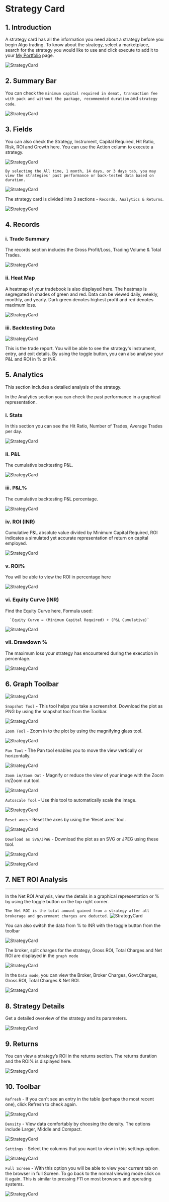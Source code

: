 # Strategy Card

## 1. Introduction

A strategy card has all the information you need about a strategy before you begin Algo trading. To know about the strategy, select a marketplace, search for the strategy you would like to use and click execute to add it to your [My Portfolio](https://help.algobulls.com/member/my-portfolio.html) page. 

![StrategyCard](imgs/sc1.png)

## 2. Summary Bar

You can check the `minimum capital required in demat, transaction fee with pack and without the package, recommended duration` and `strategy code`.  

![StrategyCard](imgs/sc2.png)

## 3. Fields

You can also check the Strategy, Instrument, Capital Required, Hit Ratio, Risk, ROI and Growth here. You can use the Action column to execute a strategy. 

![StrategyCard](imgs/sc3.png)

`By selecting the All time, 1 month, 14 days, or 3 days tab, you may view the strategies' past performance or back-tested data based on duration.`

![StrategyCard](imgs/sc4.png)

The strategy card is divided into 3 sections - `Records, Analytics & Returns`.

![StrategyCard](imgs/sc_3types.png)

## 4. Records

### i. Trade Summary

The records section includes the Gross Profit/Loss, Trading Volume & Total Trades. 

![StrategyCard](imgs/gross_profit_loss.png)

### ii. Heat Map

A heatmap of your tradebook is also displayed here. The heatmap is segregated in shades of green and red. Data can be viewed daily, weekly, monthly, and yearly. Dark green denotes highest profit and red denotes maximum loss.

![StrategyCard](imgs/sc_records.png)

### iii. Backtesting Data
![StrategyCard](imgs/backtesting_data.png)

This is the trade report. You will be able to see the strategy's instrument, entry, and exit details. By using the toggle button, you can also analyse your P&L and ROI in % or INR.

## 5. Analytics

This section includes a detailed analysis of the strategy.

In the Analytics section you can check the past performance in a graphical representation. 

### i. Stats

In this section you can see the Hit Ratio, Number of Trades, Average Trades per day. 

![StrategyCard](imgs/sc5.png)

### ii. P&L

The cumulative backtesting P&L.

![StrategyCard](imgs/sc6.png)

### iii. P&L%

The cumulative backtesting P&L percentage. 

![StrategyCard](imgs/sc7.png)

### iv. ROI (INR)

Cumulative P&L absolute value divided by Minimum Capital Required, ROI indicates a simulated yet accurate representation of return on capital employed.

![StrategyCard](imgs/sc8.png)

### v. ROI%

You will be able to view the ROI in percentage here 

![StrategyCard](imgs/sc9.png)

### vi. Equity Curve (INR)

Find the Equity Curve here, Formula used:   

      `Equity Curve = (Minimum Capital Required) + (P&L Cumulative)`

![StrategyCard](imgs/sc10.png)

### vii. Drawdown %

The maximum loss your strategy has encountered during the execution in percentage.

![StrategyCard](imgs/sc11.png)

## 6. Graph Toolbar

![StrategyCard](imgs/sc12.png)

`Snapshot Tool` - This tool helps you take a screenshot. Download the plot as PNG by using the snapshot tool from the Toolbar.

![StrategyCard](imgs/sc13.png)

`Zoom Tool` - Zoom in to the plot by using the magnifying glass tool.

![StrategyCard](imgs/sc14.png)

`Pan Tool` - The Pan tool enables you to move the view vertically or horizontally.

![StrategyCard](imgs/sc15.png)

`Zoom in/Zoom Out` - Magnify or reduce the view of your image with the Zoom in/Zoom out tool.

![StrategyCard](imgs/sc16.png)

`Autoscale Tool` - Use this tool to automatically scale the image.

![StrategyCard](imgs/sc17.png)

`Reset axes` - Reset the axes by using the ‘Reset axes’ tool.

![StrategyCard](imgs/sc18.png)

`Download as SVG/JPWG` - Download the plot as an SVG or JPEG using these tool. 

![StrategyCard](imgs/sc19.png)

![StrategyCard](imgs/sc20.png)

## 7. NET ROI Analysis
---

In the Net ROI Analysis, view the details in a graphical representation or % by using the toggle button on the top right corner. 

`The Net ROI is the total amount gained from a strategy after all brokerage and government charges are deducted.`
![StrategyCard](imgs/sc21.png)

You can also switch the data from % to INR with the toggle button from the toolbar

![StrategyCard](imgs/sc22.png)

The broker, split charges for the strategy, Gross ROI, Total Charges and Net ROI are displayed in the `graph mode`

![StrategyCard](imgs/sc23.png)

In the `Data mode`, you can view the Broker, Broker Charges, Govt.Charges, Gross ROI, Total Charges & Net ROI. 

![StrategyCard](imgs/sc24.png)

## 8. Strategy Details

Get a detailed overview of the strategy and its parameters. 

![StrategyCard](imgs/sc29.png)

## 9. Returns

You can view a strategy’s ROI in the returns section. The returns duration and the ROI% is displayed here. 

![StrategyCard](imgs/sc_returns.png)

## 10. Toolbar

`Refresh` - If you can't see an entry in the table (perhaps the most recent one), click Refresh to check again.

![StrategyCard](imgs/sc25.png)

`Density` - View data comfortably by choosing the density. The options include Larger, Middle and Compact.

![StrategyCard](imgs/sc26.png)

`Settings` - Select the columns that you want to view in this settings option.

![StrategyCard](imgs/sc27.png)

`Full Screen` - With this option you will be able to view your current tab on the browser in full Screen. To go back to the normal viewing mode click on it again. This is similar to pressing F11 on most browsers and operating systems.

![StrategyCard](imgs/sc28.png)

